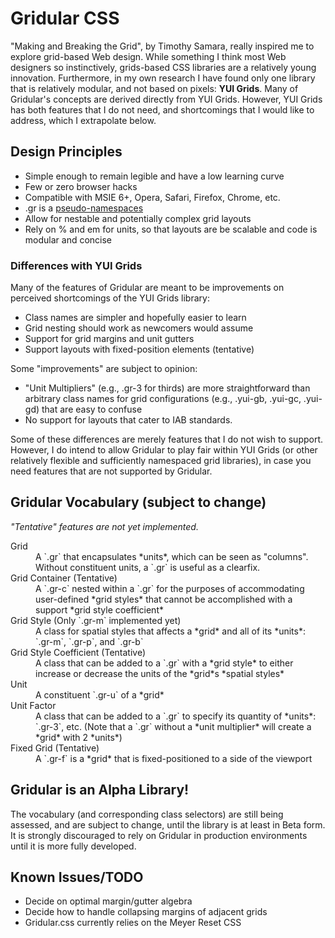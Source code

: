 # Gridular CSS

"Making and Breaking the Grid", by Timothy Samara, really inspired me to explore grid-based Web design. While something I think most Web designers so instinctively, grids-based CSS libraries are a relatively young innovation. Furthermore, in my own research I have found only one library that is relatively modular, and not based on pixels: **YUI Grids**.  Many of Gridular's concepts are derived directly from YUI Grids. However, YUI Grids has both features that I do not need, and shortcomings that I would like to address, which I extrapolate below.

## Design Principles

* Simple enough to remain legible and have a low learning curve
* Few or zero browser hacks
* Compatible with MSIE 6+, Opera, Safari, Firefox, Chrome, etc.
* .gr is a [pseudo-namespaces](http://meiert.com/en/blog/20070321/css-practice-pseudo-namespaces-in-complex-projects/)
* Allow for nestable and potentially complex grid layouts
* Rely on % and em for units, so that layouts are be scalable and code is modular and concise

### Differences with YUI Grids

Many of the features of Gridular are meant to be improvements on perceived shortcomings of the YUI Grids library:

* Class names are simpler and hopefully easier to learn
* Grid nesting should work as newcomers would assume
* Support for grid margins and unit gutters
* Support layouts with fixed-position elements (tentative)

Some "improvements" are subject to opinion:

* "Unit Multipliers" (e.g., .gr-3 for thirds) are more straightforward than arbitrary class names for grid configurations (e.g., .yui-gb, .yui-gc, .yui-gd) that are easy to confuse
* No support for layouts that cater to IAB standards.

Some of these differences are merely features that I do not wish to support. However, I do intend to allow Gridular to play fair within YUI Grids (or other relatively flexible and sufficiently namespaced grid libraries), in case you need features that are not supported by Gridular.

## Gridular Vocabulary (subject to change)

*"Tentative" features are not yet implemented.*

<dl>
  <dt>Grid</dt>
  <dd>A `.gr` that encapsulates *units*, which can be seen as "columns". Without constituent units, a `.gr` is useful as a clearfix.</dd>
  <dt>Grid Container (Tentative)</dt>
  <dd>A `.gr-c` nested within a `.gr` for the purposes of accommodating user-defined *grid styles* that cannot be accomplished with a support *grid style coefficient*</dd>
  <dt>Grid Style (Only `.gr-m` implemented yet)</dt>
  <dd>A class for spatial styles that affects a *grid* and all of its *units*: `.gr-m`, `.gr-p`, and `.gr-b`</dd>
  <dt>Grid Style Coefficient (Tentative)</dt>
  <dd>A class that can be added to a `.gr` with a *grid style* to either increase or decrease the units of the *grid*s *spatial styles*</dd>
  <dt>Unit</dt>
  <dd>A constituent `.gr-u` of a *grid*</dd>
  <dt>Unit Factor</dt>
  <dd>A class that can be added to a `.gr` to specify its quantity of *units*: `.gr-3`, etc. (Note that a `.gr` without a *unit multiplier* will create a *grid* with 2 *units*)
  <dt>Fixed Grid (Tentative)</dt>
  <dd>A `.gr-f` is a *grid* that is fixed-positioned to a side of the viewport</dd>
</dl>

## Gridular is an Alpha Library!

The vocabulary (and corresponding class selectors) are still being assessed, and are subject to change, until the library is at least in Beta form. It is strongly discouraged to rely on Gridular in production environments until it is more fully developed.

## Known Issues/TODO

* Decide on optimal margin/gutter algebra
* Decide how to handle collapsing margins of adjacent grids
* Gridular.css currently relies on the Meyer Reset CSS
